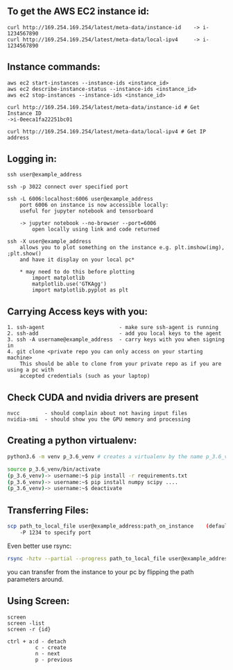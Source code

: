 ## To get the AWS EC2 instance id:
    curl http://169.254.169.254/latest/meta-data/instance-id    -> i-1234567890
    curl http://169.254.169.254/latest/meta-data/local-ipv4     -> i-1234567890

## Instance commands:
    aws ec2 start-instances --instance-ids <instance_id>
    aws ec2 describe-instance-status --instance-ids <instance_id>
    aws ec2 stop-instances --instance-ids <instance_id>

    curl http://169.254.169.254/latest/meta-data/instance-id # Get Instance ID
    ->i-0eeca1fa22251bc01

    curl http://169.254.169.254/latest/meta-data/local-ipv4 # Get IP address

## Logging in:
    ssh user@example_address

    ssh -p 3022 connect over specified port

    ssh -L 6006:localhost:6006 user@example_address
        port 6006 on instance is now accessible locally:
        useful for jupyter notebook and tensorboard

        -> jupyter notebook --no-browser --port=6006
            open locally using link and code returned

    ssh -X user@example_address
        allows you to plot something on the instance e.g. plt.imshow(img), ;plt.show()
        and have it display on your local pc*

        * may need to do this before plotting
            import matplotlib
            matplotlib.use('GTKAgg')
            import matplotlib.pyplot as plt

## Carrying Access keys with you:
    1. ssh-agent                        - make sure ssh-agent is running
    2. ssh-add                          - add you local keys to the agent
    3. ssh -A username@example_address  - carry keys with you when signing in
    4. git clone <private repo you can only access on your starting machine>
        This should be able to clone from your private repo as if you are using a pc with
        accepted credentials (such as your laptop)

## Check CUDA and nvidia drivers are present
    nvcc        - should complain about not having input files
    nvidia-smi  - should show you the GPU memory and processing


## Creating a python virtualenv:
```bash
python3.6 -m venv p_3.6_venv # creates a virtualenv by the name p_3.6_venv

source p_3.6_venv/bin/activate
(p_3.6_venv)-> username:~$ pip install -r requirements.txt
(p_3.6_venv)-> username:~$ pip install numpy scipy ....
(p_3.6_venv)-> username:~$ deactivate
```

## Transferring Files:
```bash
scp path_to_local_file user@example_address:path_on_instance    (defaults to home directory)
    -P 1234 to specify port
```
Even better use rsync:

```bash
rsync -hztv --partial --progress path_to_local_file user@example_address:path_on_instance
```
you can transfer from the instance to your pc by flipping the path parameters around.


## Using Screen:
    screen
    screen -list
    screen -r {id}

    ctrl + a:d - detach
             c - create
             n - next
             p - previous
